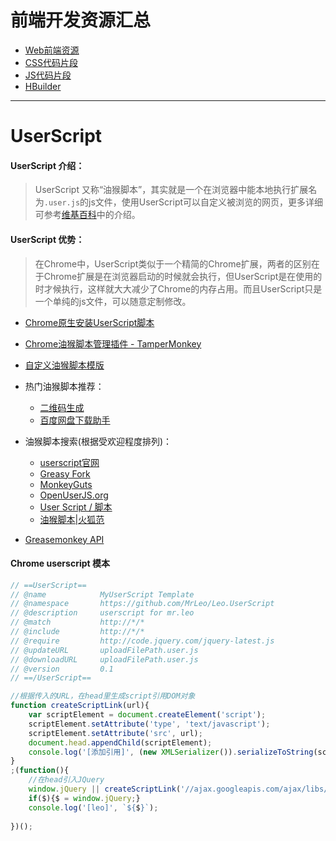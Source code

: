 # 前端开发资源汇总

* [Web前端资源](Web前端.md) 
* [CSS代码片段](CSS代码片段.md)
* [JS代码片段](JS代码片段.md)
* [HBuilder](resource/HBuilder.md)

***
# UserScript

#### UserScript 介绍：
> UserScript 又称“油猴脚本”，其实就是一个在浏览器中能本地执行扩展名为`.user.js`的js文件，使用UserScript可以自定义被浏览的网页，更多详细可参考[维基百科](https://zh.wikipedia.org/wiki/Greasemonkey)中的介绍。


#### UserScript 优势：
> 在Chrome中，UserScript类似于一个精简的Chrome扩展，两者的区别在于Chrome扩展是在浏览器启动的时候就会执行，但UserScript是在使用的时才候执行，这样就大大减少了Chrome的内存占用。而且UserScript只是一个单纯的js文件，可以随意定制修改。


- [Chrome原生安装UserScript脚本](https://github.com/EchoFUN/melodycoder/issues/12)
- [Chrome油猴脚本管理插件 - TamperMonkey](https://chrome.google.com/webstore/detail/dhdgffkkebhmkfjojejmpbldmpobfkfo)
- [自定义油猴脚本模版](https://raw.githubusercontent.com/MrLeo/Leo.UserScript/master/README.md)
- 热门油猴脚本推荐：
    - [二维码生成](http://userscripts-mirror.org/scripts/source/185467.user.js)
    - [百度网盘下载助手](https://greasyfork.org/scripts/986-百度网盘助手/code/百度网盘助手.user.js)

- 油猴脚本搜索(根据受欢迎程度排列)：
    - [userscript官网](http://userscripts-mirror.org/)
    - [Greasy Fork](https://greasyfork.org/zh-CN)
    - [MonkeyGuts](https://monkeyguts.com/index.php?lang=zh)
    - [OpenUserJS.org](https://openuserjs.org/)
    - [User Script / 脚本](http://j.mozest.com/zh-CN/userscript/)
    - [油猴脚本|火狐范](http://www.firefoxfan.com/greasemonkey-scripts)
- [Greasemonkey API](http://old.sebug.net/paper/books/greasemonkey/)


#### Chrome userscript 模本

```js
// ==UserScript==
// @name            MyUserScript Template
// @namespace       https://github.com/MrLeo/Leo.UserScript
// @description     userscript for mr.leo
// @match           http://*/*
// @include         http://*/*
// @require         http://code.jquery.com/jquery-latest.js
// @updateURL       uploadFilePath.user.js
// @downloadURL     uploadFilePath.user.js
// @version         0.1
// ==/UserScript==

//根据传入的URL，在head里生成script引用DOM对象
function createScriptLink(url){
    var scriptElement = document.createElement('script');
    scriptElement.setAttribute('type', 'text/javascript');
    scriptElement.setAttribute('src', url);
    document.head.appendChild(scriptElement);
    console.log('[添加引用]', (new XMLSerializer()).serializeToString(scriptElement));
}
;(function(){
    //在head引入JQuery
    window.jQuery || createScriptLink('//ajax.googleapis.com/ajax/libs/jquery/1.7.1/jquery.min.js')
    if($){$ = window.jQuery;}
    console.log('[leo]', `${$}`);
    
})();

```
